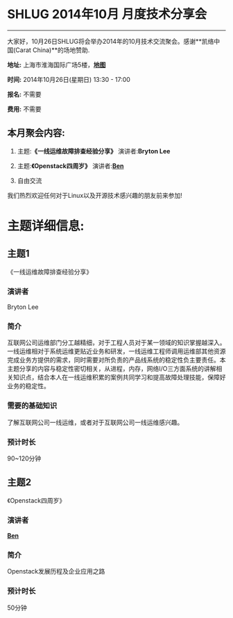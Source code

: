 # SHLUG 2014年10月 月度技术分享会
--------------------------------------------------------------------------------
大家好，10月26日SHLUG将会举办2014年的10月技术交流聚会。感谢**凯络中国(Carat China)**的场地赞助.

**地址:** 上海市淮海国际广场5楼，[**地图**](https://goo.gl/maps/n4eL8)

**时间:** 2014年10月26日(星期日) 13:30 - 17:00

**报名:** 不需要

**费用:** 不需要

本月聚会内容:
---------------

1. 主题:**《一线运维故障排查经验分享》** 演讲者:**Bryton Lee**

2. 主题:**《Openstack四周岁》** 演讲者:[**Ben**](http://weibo.com/communitymanager)

3. 自由交流

我们热烈欢迎任何对于Linux以及开源技术感兴趣的朋友前来参加!

# 主题详细信息:

## 主题1
《一线运维故障排查经验分享》

### 演讲者
Bryton Lee

### 简介
互联网公司运维部门分工越精细，对于工程人员对于某一领域的知识掌握越深入。 一线运维相对于系统运维更贴近业务和研发，一线运维工程师调用运维部其他资源完成业务方提供的需求，同时需要对所负责的产品线系统的稳定性负主要责任。本主题分享的内容与稳定性密切相关，从进程，内存，网络I/O三方面系统的讲解相关知识点，结合本人在一线运维积累的案例共同学习和提高故障处理技能，保障好业务的稳定性。

### 需要的基础知识
了解互联网公司一线运维，或者对于互联网公司一线运维感兴趣。

### 预计时长
90~120分钟


## 主题2
《Openstack四周岁》

### 演讲者
[**Ben**](http://weibo.com/communitymanager)

### 简介
Openstack发展历程及企业应用之路

### 预计时长
50分钟